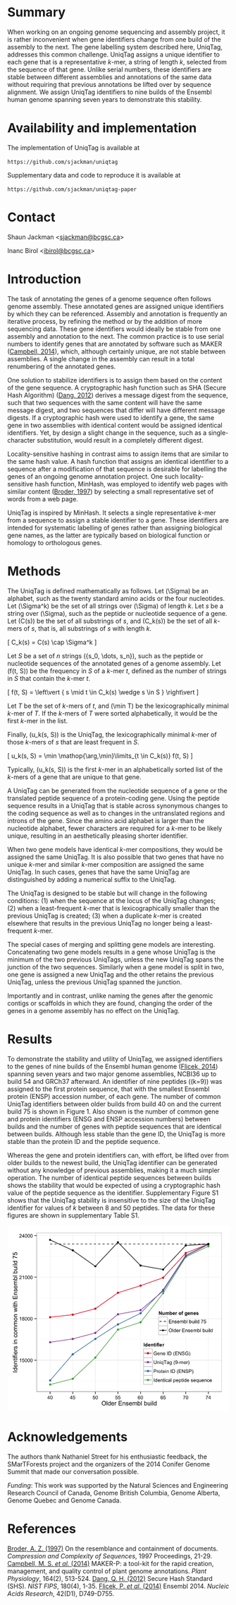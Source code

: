 Summary
=======

When working on an ongoing genome sequencing and assembly project, it is rather inconvenient when gene identifiers change from one build of the assembly to the next. The gene labelling system described here, UniqTag, addresses this common challenge. UniqTag assigns a unique identifier to each gene that is a representative *k*-mer, a string of length *k*, selected from the sequence of that gene. Unlike serial numbers, these identifiers are stable between different assemblies and annotations of the same data without requiring that previous annotations be lifted over by sequence alignment. We assign UniqTag identifiers to nine builds of the Ensembl human genome spanning seven years to demonstrate this stability.

Availability and implementation
===============================

The implementation of UniqTag is available at

`https://github.com/sjackman/uniqtag`

Supplementary data and code to reproduce it is available at

`https://github.com/sjackman/uniqtag-paper`

Contact
=======

Shaun Jackman \<sjackman@bcgsc.ca\>

Inanc Birol \<ibirol@bcgsc.ca\>

Introduction
============

The task of annotating the genes of a genome sequence often follows genome assembly. These annotated genes are assigned unique identifiers by which they can be referenced. Assembly and annotation is frequently an iterative process, by refining the method or by the addition of more sequencing data. These gene identifiers would ideally be stable from one assembly and annotation to the next. The common practice is to use serial numbers to identify genes that are annotated by software such as MAKER ([Campbell, 2014](http://dx.doi.org/10.1104/pp.113.230144)), which, although certainly unique, are not stable between assemblies. A single change in the assembly can result in a total renumbering of the annotated genes.

One solution to stabilize identifiers is to assign them based on the content of the gene sequence. A cryptographic hash function such as SHA (Secure Hash Algorithm) ([Dang, 2012](http://www.nist.gov/manuscript-publication-search.cfm?pub_id=910977)) derives a message digest from the sequence, such that two sequences with the same content will have the same message digest, and two sequences that differ will have different message digests. If a cryptographic hash were used to identify a gene, the same gene in two assemblies with identical content would be assigned identical identifiers. Yet, by design a slight change in the sequence, such as a single-character substitution, would result in a completely different digest.

Locality-sensitive hashing in contrast aims to assign items that are similar to the same hash value. A hash function that assigns an identical identifier to a sequence after a modification of that sequence is desirable for labelling the genes of an ongoing genome annotation project. One such locality-sensitive hash function, MinHash, was employed to identify web pages with similar content ([Broder, 1997](http://dx.doi.org/10.1109/SEQUEN.1997.666900)) by selecting a small representative set of words from a web page.

UniqTag is inspired by MinHash. It selects a single representative *k*-mer from a sequence to assign a stable identifier to a gene. These identifiers are intended for systematic labelling of genes rather than assigning biological gene names, as the latter are typically based on biological function or homology to orthologous genes.

Methods
=======

The UniqTag is defined mathematically as follows. Let \(\Sigma\) be an alphabet, such as the twenty standard amino acids or the four nucleotides. Let \(\Sigma^k\) be the set of all strings over \(\Sigma\) of length *k*. Let *s* be a string over \(\Sigma\), such as the peptide or nucleotide sequence of a gene. Let \(C(s)\) be the set of all substrings of *s*, and \(C_k(s)\) be the set of all *k*-mers of *s*, that is, all substrings of *s* with length *k*.

\[
C_k(s) = C(s) \cap \Sigma^k
\]

Let *S* be a set of *n* strings \(\{s_0, \dots, s_n\}\), such as the peptide or nucleotide sequences of the annotated genes of a genome assembly. Let \(f(t, S)\) be the frequency in *S* of a *k*-mer *t*, defined as the number of strings in *S* that contain the *k*-mer *t*.

\[
f(t, S) = \left\vert \{ s \mid t \in C_k(s) \wedge s \in S \} \right\vert
\]

Let *T* be the set of *k*-mers of *t*, and \(\min T\) be the lexicographically minimal *k*-mer of *T*. If the *k*-mers of *T* were sorted alphabetically, it would be the first *k*-mer in the list.

Finally, \(u_k(s, S)\) is the UniqTag, the lexicographically minimal *k*-mer of those *k*-mers of *s* that are least frequent in *S*.

\[
u_k(s, S) = \min \mathop{\arg\,\min}\limits_{t \in C_k(s)} f(t, S)
\]

Typically, \(u_k(s, S)\) is the first *k*-mer in an alphabetically sorted list of the *k*-mers of a gene that are unique to that gene.

A UniqTag can be generated from the nucleotide sequence of a gene or the translated peptide sequence of a protein-coding gene. Using the peptide sequence results in a UniqTag that is stable across synonymous changes to the coding sequence as well as to changes in the untranslated regions and introns of the gene. Since the amino acid alphabet is larger than the nucleotide alphabet, fewer characters are required for a *k*-mer to be likely unique, resulting in an aesthetically pleasing shorter identifier.

When two gene models have identical *k*-mer compositions, they would be assigned the same UniqTag. It is also possible that two genes that have no unique *k*-mer and similar *k*-mer composition are assigned the same UniqTag. In such cases, genes that have the same UniqTag are distinguished by adding a numerical suffix to the UniqTag.

The UniqTag is designed to be stable but will change in the following conditions: (1) when the sequence at the locus of the UniqTag changes; (2) when a least-frequent *k*-mer that is lexicographically smaller than the previous UniqTag is created; (3) when a duplicate *k*-mer is created elsewhere that results in the previous UniqTag no longer being a least-frequent *k*-mer.

The special cases of merging and splitting gene models are interesting. Concatenating two gene models results in a gene whose UniqTag is the minimum of the two previous UniqTags, unless the new UniqTag spans the junction of the two sequences. Similarly when a gene model is split in two, one gene is assigned a new UniqTag and the other retains the previous UniqTag, unless the previous UniqTag spanned the junction.

Importantly and in contrast, unlike naming the genes after the genomic contigs or scaffolds in which they are found, changing the order of the genes in a genome assembly has no effect on the UniqTag.

Results
=======

To demonstrate the stability and utility of UniqTag, we assigned identifiers to the genes of nine builds of the Ensembl human genome ([Flicek, 2014](http://dx.doi.org/10.1093/nar/gkt1196)) spanning seven years and two major genome assemblies, NCBI36 up to build 54 and GRCh37 afterward. An identifier of nine peptides (\(k=9\)) was assigned to the first protein sequence, that with the smallest Ensembl protein (ENSP) accession number, of each gene. The number of common UniqTag identifiers between older builds from build 40 on and the current build 75 is shown in Figure 1. Also shown is the number of common gene and protein identifiers (ENSG and ENSP accession numbers) between builds and the number of genes with peptide sequences that are identical between builds. Although less stable than the gene ID, the UniqTag is more stable than the protein ID and the peptide sequence.

Whereas the gene and protein identifiers can, with effort, be lifted over from older builds to the newest build, the UniqTag identifier can be generated without any knowledge of previous assemblies, making it a much simpler operation. The number of identical peptide sequences between builds shows the stability that would be expected of using a cryptographic hash value of the peptide sequence as the identifier. Supplementary Figure S1 shows that the UniqTag stability is insensitive to the size of the UniqTag identifier for values of *k* between 8 and 50 peptides. The data for these figures are shown in supplementary Table S1.

![The number of common UniqTag identifiers between older builds of the Ensembl human genome and the current build 75, the number of common gene and protein identifiers between builds, and the number of genes with peptide sequences that are identical between builds.](ensembl.png)

Acknowledgements
================

The authors thank Nathaniel Street for his enthusiastic feedback, the SMarTForests project and the organizers of the 2014 Conifer Genome Summit that made our conversation possible.

*Funding*: This work was supported by the Natural Sciences and Engineering Research Council of Canada, Genome British Columbia, Genome Alberta, Genome Quebec and Genome Canada.

References
==========

[Broder, A. Z. (1997)](http://dx.doi.org/10.1109/SEQUEN.1997.666900) On the resemblance and containment of documents. *Compression and Complexity of Sequences*, 1997 Proceedings, 21-29.
[Campbell, M. S. *et al.* (2014)](http://dx.doi.org/10.1104/pp.113.230144) MAKER-P: a tool-kit for the rapid creation, management, and quality control of plant genome annotations. *Plant Physiology*, 164(2), 513-524.
[Dang, Q. H. (2012)](http://www.nist.gov/manuscript-publication-search.cfm?pub_id=910977) Secure Hash Standard (SHS). *NIST FIPS*, 180(4), 1-35.
[Flicek, P. *et al.* (2014)](http://dx.doi.org/10.1093/nar/gkt1196) Ensembl 2014. *Nucleic Acids Research*, 42(D1), D749-D755.

